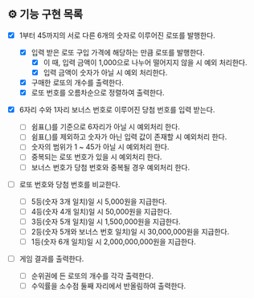 ## ⚙ 기능 구현 목록

- [x] 1부터 45까지의 서로 다른 6개의 숫자로 이루어진 로또를 발행한다.

  - [x] 입력 받은 로또 구입 가격에 해당하는 만큼 로또를 발행한다.
    - [x] 이 때, 입력 금액이 1,000으로 나누어 떨어지지 않을 시 예외 처리한다.
    - [x] 입력 금액이 숫자가 아닐 시 예외 처리한다.
  - [x] 구매한 로또의 개수를 출력한다.
  - [x] 로또 번호를 오름차순으로 정렬하여 출력한다.

- [x] 6자리 수와 1자리 보너스 번호로 이루어진 당첨 번호를 입력 받는다.

  - [ ] 쉼표(,)를 기준으로 6자리가 아닐 시 예외처리 한다.
  - [ ] 쉼표(,)를 제외하고 숫자가 아닌 입력 값이 존재할 시 예외처리 한다.
  - [ ] 숫자의 범위가 1 ~ 45가 아닐 시 예외처리 한다.
  - [ ] 중복되는 로또 번호가 있을 시 예외처리 한다.
  - [ ] 보너스 번호가 당첨 번호와 중복될 경우 예외처리 한다.

- [ ] 로또 번호와 당첨 번호를 비교한다.

  - [ ] 5등(숫자 3개 일치)일 시 5,000원을 지급한다.
  - [ ] 4등(숫자 4개 일치)일 시 50,000원을 지급한다.
  - [ ] 3등(숫자 5개 일치)일 시 1,500,000원을 지급한다.
  - [ ] 2등(숫자 5개와 보너스 번호 일치)일 시 30,000,000원을 지급한다.
  - [ ] 1등(숫자 6개 일치)일 시 2,000,000,000원을 지급한다.

- [ ] 게임 결과를 출력한다.
  - [ ] 순위권에 든 로또의 개수를 각각 출력한다.
  - [ ] 수익률을 소수점 둘째 자리에서 반올림하여 출력한다.
